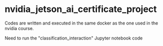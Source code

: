 # nvidia_jetson_ai_certificate_project

Codes are written and executed in the same docker as the one used in the nvidia course.

Need to run the "classification_interaction" Jupyter notebook code
